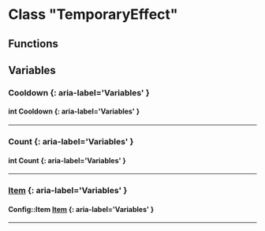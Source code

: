 # Class "TemporaryEffect"
## Functions
## Variables
### Cooldown {: aria-label='Variables' }
#### int Cooldown  {: aria-label='Variables' }

___ 
### Count {: aria-label='Variables' }
#### int Count  {: aria-label='Variables' }

___ 
### [Item](../ItemConfig_Item) {: aria-label='Variables' }
#### Config::Item [Item](../ItemConfig_Item)  {: aria-label='Variables' }

___ 
